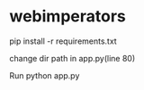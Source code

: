 # webimperators

pip install -r requirements.txt

change dir path in app.py(line 80)

Run python app.py
